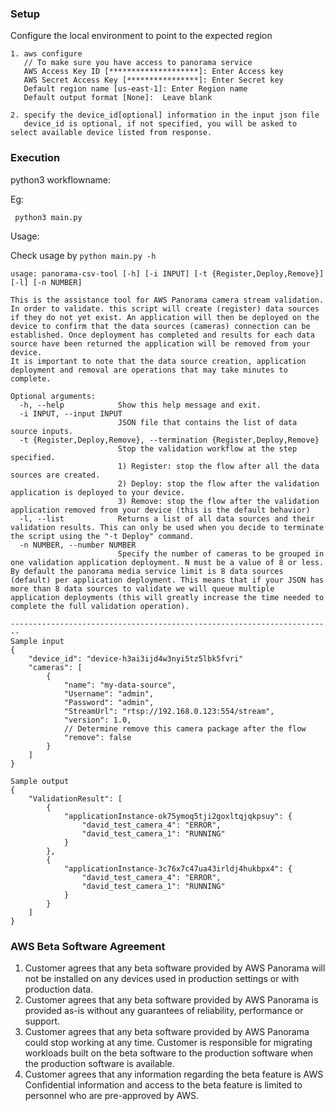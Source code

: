 ### Setup
Configure the local environment to point to the expected region

```
1. aws configure
   // To make sure you have access to panorama service 
   AWS Access Key ID [********************]: Enter Access key
   AWS Secret Access Key [****************]: Enter Secret key
   Default region name [us-east-1]: Enter Region name
   Default output format [None]:  Leave blank

2. specify the device_id[optional] information in the input json file
   device_id is optional, if not specified, you will be asked to select available device listed from response.
```

### Execution
python3 workflowname:

Eg:

``` python3 main.py```  

Usage:

Check usage by `python main.py -h`

```
usage: panorama-csv-tool [-h] [-i INPUT] [-t {Register,Deploy,Remove}] [-l] [-n NUMBER]

This is the assistance tool for AWS Panorama camera stream validation.
In order to validate. this script will create (register) data sources if they do not yet exist. An application will then be deployed on the device to confirm that the data sources (cameras) connection can be established. Once deployment has completed and results for each data source have been returned the application will be removed from your device.
It is important to note that the data source creation, application deployment and removal are operations that may take minutes to complete.

Optional arguments:
  -h, --help            Show this help message and exit.
  -i INPUT, --input INPUT
                        JSON file that contains the list of data source inputs.
  -t {Register,Deploy,Remove}, --termination {Register,Deploy,Remove}
                        Stop the validation workflow at the step specified.
                        1) Register: stop the flow after all the data sources are created.
                        2) Deploy: stop the flow after the validation application is deployed to your device.
                        3) Remove: stop the flow after the validation application removed from your device (this is the default behavior)
  -l, --list            Returns a list of all data sources and their validation results. This can only be used when you decide to terminate the script using the "-t Deploy" command.
  -n NUMBER, --number NUMBER
                        Specify the number of cameras to be grouped in one validation application deployment. N must be a value of 8 or less. By default the panorama media service limit is 8 data sources (default) per application deployment. This means that if your JSON has more than 8 data sources to validate we will queue multiple application deployments (this will greatly increase the time needed to complete the full validation operation).

------------------------------------------------------------------------
Sample input
{
    "device_id": "device-h3ai3ijd4w3nyi5tz5lbk5fvri"
    "cameras": [
        {
            "name": "my-data-source",
            "Username": "admin",
            "Password": "admin",
            "StreamUrl": "rtsp://192.168.0.123:554/stream",
            "version": 1.0,
            // Determine remove this camera package after the flow
            "remove": false
        }
    ]
}

Sample output
{
    "ValidationResult": [
        {
            "applicationInstance-ok75ymoq5tji2goxltqjqkpsuy": {
                "david_test_camera_4": "ERROR",
                "david_test_camera_1": "RUNNING"
            }
        },
        {
            "applicationInstance-3c76x7c47ua43irldj4hukbpx4": {
                "david_test_camera_4": "ERROR",
                "david_test_camera_1": "RUNNING"
            }
        }
    ]
}

```
### AWS Beta Software Agreement
1. Customer agrees that any beta software provided by AWS Panorama will not be installed on any devices used in production settings or with production data.
2. Customer agrees that any beta software provided by AWS Panorama is provided as-is without any guarantees of reliability, performance or support.
3. Customer agrees that any beta software provided by AWS Panorama could stop working at any time. Customer is responsible for migrating workloads built on the beta software to the production software when the production software is available.
4. Customer agrees that any information regarding the beta feature is AWS Confidential information and access to the beta feature is limited to personnel who are pre-approved by AWS.